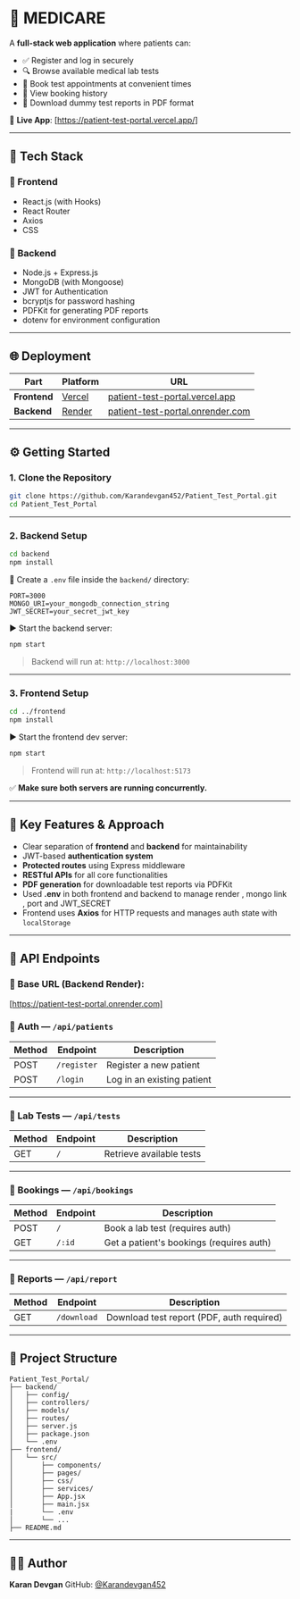 
# 🧪 MEDICARE

A **full-stack web application** where patients can:

- ✅ Register and log in securely  
- 🔍 Browse available medical lab tests  
- 📅 Book test appointments at convenient times  
- 📂 View booking history  
- 📄 Download dummy test reports in PDF format  

🔗 **Live App**: [https://patient-test-portal.vercel.app/]

---

## 🧰 Tech Stack

### 🔹 Frontend
- React.js (with Hooks)
- React Router
- Axios
- CSS

### 🔹 Backend
- Node.js + Express.js
- MongoDB (with Mongoose)
- JWT for Authentication
- bcryptjs for password hashing
- PDFKit for generating PDF reports
- dotenv for environment configuration

---

## 🌐 Deployment

| Part      | Platform | URL |
|-----------|----------|-----|
| **Frontend** | [Vercel](https://vercel.com/) | [patient-test-portal.vercel.app](https://patient-test-portal.vercel.app) |
| **Backend**  | [Render](https://render.com/) | [patient-test-portal.onrender.com](https://patient-test-portal.onrender.com) |

---

## ⚙️ Getting Started

### 1. Clone the Repository

```bash
git clone https://github.com/Karandevgan452/Patient_Test_Portal.git
cd Patient_Test_Portal
````

---

### 2. Backend Setup

```bash
cd backend
npm install
```

🔐 Create a `.env` file inside the `backend/` directory:

```env
PORT=3000
MONGO_URI=your_mongodb_connection_string
JWT_SECRET=your_secret_jwt_key
```

▶️ Start the backend server:

```bash
npm start
```

> Backend will run at: `http://localhost:3000`

---

### 3. Frontend Setup

```bash
cd ../frontend
npm install
```

▶️ Start the frontend dev server:

```bash
npm start
```

> Frontend will run at: `http://localhost:5173`

✅ **Make sure both servers are running concurrently.**

---

## 🧠 Key Features & Approach

* Clear separation of **frontend** and **backend** for maintainability
* JWT-based **authentication system**
* **Protected routes** using Express middleware
* **RESTful APIs** for all core functionalities
* **PDF generation** for downloadable test reports via PDFKit
* Used **.env** in both frontend and backend to manage render , mongo link , port and JWT_SECRET
* Frontend uses **Axios** for HTTP requests and manages auth state with `localStorage`

---

## 📮 API Endpoints

### 🔗 Base URL (Backend Render):

[https://patient-test-portal.onrender.com]

### 🔐 Auth — `/api/patients`

| Method | Endpoint    | Description                |
| ------ | ----------- | -------------------------- |
| POST   | `/register` | Register a new patient     |
| POST   | `/login`    | Log in an existing patient |

---

### 🧪 Lab Tests — `/api/tests`

| Method | Endpoint | Description              |
| ------ | -------- | ------------------------ |
| GET    | `/`      | Retrieve available tests |

---

### 📅 Bookings — `/api/bookings`

| Method | Endpoint | Description                              |
| ------ | -------- | ---------------------------------------- |
| POST   | `/`      | Book a lab test (requires auth)          |
| GET    | `/:id`   | Get a patient's bookings (requires auth) |

---

### 📄 Reports — `/api/report`

| Method | Endpoint    | Description                               |
| ------ | ----------- | ----------------------------------------- |
| GET    | `/download` | Download test report (PDF, auth required) |

---

## 📁 Project Structure

```
Patient_Test_Portal/
├── backend/
│   ├── config/
│   ├── controllers/
│   ├── models/
│   ├── routes/
│   ├── server.js
│   ├── package.json
│   └── .env
├── frontend/
│   └── src/
│       ├── components/
│       ├── pages/
│       ├── css/
│       ├── services/
│       ├── App.jsx
│       ├── main.jsx
|       └── .env
│       └── ...
├── README.md
```

---

## 👨‍💻 Author

**Karan Devgan**
GitHub: [@Karandevgan452](https://github.com/Karandevgan452)

